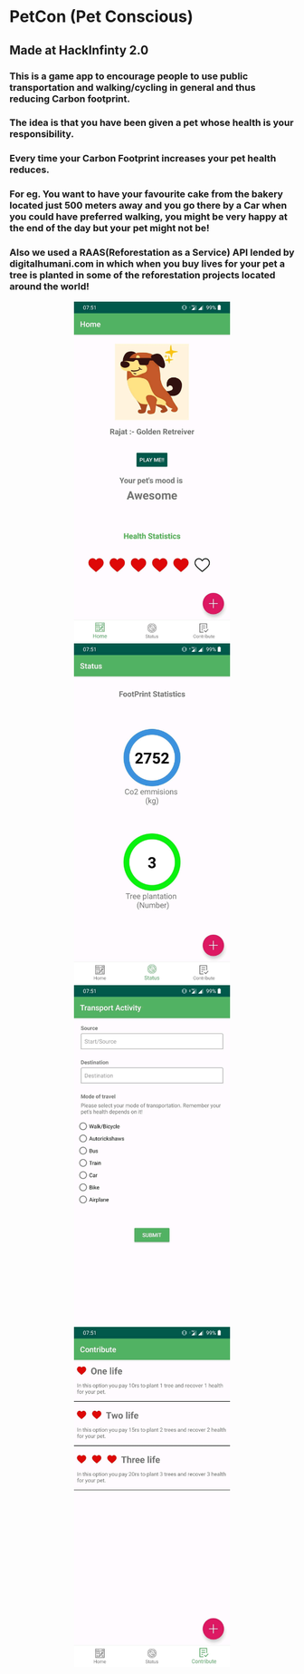 # PetCon (Pet Conscious)

## Made at HackInfinty 2.0

### This is a game app to encourage people to use public transportation and walking/cycling in general and thus reducing Carbon footprint.

### The idea is that you have been given a pet whose health is your responsibility. 

### Every time your Carbon Footprint increases your pet health reduces. 

### For eg. You want to have your favourite cake from the bakery located just 500 meters away and you go there by a Car when you could have preferred walking, you might be very happy at the end of the day but your pet might not be!

### Also we used a RAAS(Reforestation as a Service) API lended by digitalhumani.com in which when you buy lives for your pet a tree is planted in some of the reforestation projects located around the world!


<center><img src="/imgs/Home.jpg" height="600"></center>
<center><img src="/imgs/Stats.jpg" height="600"></center>
<center><img src="/imgs/Form.jpg" height="600"></center>
<center><img src="/imgs/Contri.jpg" height="600"></center>

